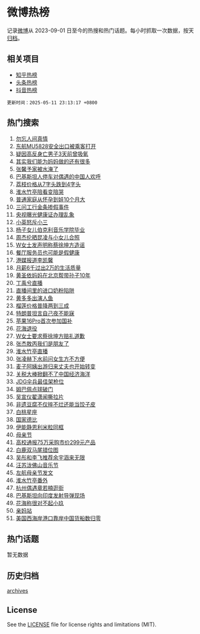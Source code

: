 # 微博热榜

记录[微博](https://www.weibo.com)从 2023-09-01 日至今的热搜和热门话题。每小时抓取一次数据，按天[归档](archives)。

## 相关项目

- [知乎热榜](https://github.com/hotarchive/zhihu)
- [头条热榜](https://github.com/hotarchive/toutiao)
- [抖音热榜](https://github.com/hotarchive/douyin)


`更新时间：2025-05-11 23:13:17 +0800`

## 热门搜索

1. [勿忘人间真情](https://m.weibo.cn/search?containerid=100103type%3D1%26t%3D10%26q%3D%23%E5%8B%BF%E5%BF%98%E4%BA%BA%E9%97%B4%E7%9C%9F%E6%83%85%23&stream_entry_id=51&isnewpage=1&extparam=seat%3D1%26cate%3D10103%26pos%3D0%26q%3D%2523%25E5%258B%25BF%25E5%25BF%2598%25E4%25BA%25BA%25E9%2597%25B4%25E7%259C%259F%25E6%2583%2585%2523%26dgr%3D0%26filter_type%3Drealtimehot%26stream_entry_id%3D51%26c_type%3D51%26display_time%3D1746976396%26pre_seqid%3D174697639642103269639135)
1. [东航MU5828安全出口被乘客打开](https://m.weibo.cn/search?containerid=100103type%3D1%26t%3D10%26q%3D%23%E4%B8%9C%E8%88%AAMU5828%E5%AE%89%E5%85%A8%E5%87%BA%E5%8F%A3%E8%A2%AB%E4%B9%98%E5%AE%A2%E6%89%93%E5%BC%80%23&stream_entry_id=31&isnewpage=1&extparam=seat%3D1%26realpos%3D1%26pos%3D0%26q%3D%2523%25E4%25B8%259C%25E8%2588%25AAMU5828%25E5%25AE%2589%25E5%2585%25A8%25E5%2587%25BA%25E5%258F%25A3%25E8%25A2%25AB%25E4%25B9%2598%25E5%25AE%25A2%25E6%2589%2593%25E5%25BC%2580%2523%26dgr%3D0%26stream_entry_id%3D31%26band_rank%3D1%26cate%3D5001%26flag%3D0%26filter_type%3Drealtimehot%26lcate%3D5001%26c_type%3D31%26display_time%3D1746976396%26pre_seqid%3D174697639642103269639135)
1. [疑因高反身亡男子3天前曾吸氧](https://m.weibo.cn/search?containerid=100103type%3D1%26t%3D10%26q%3D%23%E7%96%91%E5%9B%A0%E9%AB%98%E5%8F%8D%E8%BA%AB%E4%BA%A1%E7%94%B7%E5%AD%903%E5%A4%A9%E5%89%8D%E6%9B%BE%E5%90%B8%E6%B0%A7%23&stream_entry_id=31&isnewpage=1&extparam=seat%3D1%26realpos%3D2%26pos%3D1%26q%3D%2523%25E7%2596%2591%25E5%259B%25A0%25E9%25AB%2598%25E5%258F%258D%25E8%25BA%25AB%25E4%25BA%25A1%25E7%2594%25B7%25E5%25AD%25903%25E5%25A4%25A9%25E5%2589%258D%25E6%259B%25BE%25E5%2590%25B8%25E6%25B0%25A7%2523%26dgr%3D0%26stream_entry_id%3D31%26band_rank%3D2%26cate%3D5001%26flag%3D1%26filter_type%3Drealtimehot%26lcate%3D5001%26c_type%3D31%26display_time%3D1746976396%26pre_seqid%3D174697639642103269639135)
1. [其实我们能为妈妈做的还有很多](https://m.weibo.cn/search?containerid=100103type%3D1%26t%3D10%26q%3D%23%E5%85%B6%E5%AE%9E%E6%88%91%E4%BB%AC%E8%83%BD%E4%B8%BA%E5%A6%88%E5%A6%88%E5%81%9A%E7%9A%84%E8%BF%98%E6%9C%89%E5%BE%88%E5%A4%9A%23&stream_entry_id=31&isnewpage=1&extparam=seat%3D1%26realpos%3D3%26pos%3D2%26q%3D%2523%25E5%2585%25B6%25E5%25AE%259E%25E6%2588%2591%25E4%25BB%25AC%25E8%2583%25BD%25E4%25B8%25BA%25E5%25A6%2588%25E5%25A6%2588%25E5%2581%259A%25E7%259A%2584%25E8%25BF%2598%25E6%259C%2589%25E5%25BE%2588%25E5%25A4%259A%2523%26dgr%3D0%26stream_entry_id%3D31%26band_rank%3D3%26cate%3D5001%26flag%3D1%26filter_type%3Drealtimehot%26lcate%3D5001%26c_type%3D31%26display_time%3D1746976396%26pre_seqid%3D174697639642103269639135)
1. [张馨予家被水淹了](https://m.weibo.cn/search?containerid=100103type%3D1%26t%3D10%26q%3D%23%E5%BC%A0%E9%A6%A8%E4%BA%88%E5%AE%B6%E8%A2%AB%E6%B0%B4%E6%B7%B9%E4%BA%86%23&stream_entry_id=31&isnewpage=1&extparam=seat%3D1%26realpos%3D4%26pos%3D3%26q%3D%2523%25E5%25BC%25A0%25E9%25A6%25A8%25E4%25BA%2588%25E5%25AE%25B6%25E8%25A2%25AB%25E6%25B0%25B4%25E6%25B7%25B9%25E4%25BA%2586%2523%26dgr%3D0%26stream_entry_id%3D31%26band_rank%3D4%26cate%3D5001%26flag%3D2%26filter_type%3Drealtimehot%26lcate%3D5001%26c_type%3D31%26display_time%3D1746976396%26pre_seqid%3D174697639642103269639135)
1. [巴基斯坦人停车对偶遇的中国人欢呼](https://m.weibo.cn/search?containerid=100103type%3D1%26t%3D10%26q%3D%23%E5%B7%B4%E5%9F%BA%E6%96%AF%E5%9D%A6%E4%BA%BA%E5%81%9C%E8%BD%A6%E5%AF%B9%E5%81%B6%E9%81%87%E7%9A%84%E4%B8%AD%E5%9B%BD%E4%BA%BA%E6%AC%A2%E5%91%BC%23&stream_entry_id=31&isnewpage=1&extparam=seat%3D1%26realpos%3D5%26pos%3D4%26q%3D%2523%25E5%25B7%25B4%25E5%259F%25BA%25E6%2596%25AF%25E5%259D%25A6%25E4%25BA%25BA%25E5%2581%259C%25E8%25BD%25A6%25E5%25AF%25B9%25E5%2581%25B6%25E9%2581%2587%25E7%259A%2584%25E4%25B8%25AD%25E5%259B%25BD%25E4%25BA%25BA%25E6%25AC%25A2%25E5%2591%25BC%2523%26dgr%3D0%26stream_entry_id%3D31%26band_rank%3D5%26cate%3D5001%26flag%3D0%26filter_type%3Drealtimehot%26lcate%3D5001%26c_type%3D31%26display_time%3D1746976396%26pre_seqid%3D174697639642103269639135)
1. [荔枝价格从7字头跌到4字头](https://m.weibo.cn/search?containerid=100103type%3D1%26t%3D10%26q%3D%23%E8%8D%94%E6%9E%9D%E4%BB%B7%E6%A0%BC%E4%BB%8E7%E5%AD%97%E5%A4%B4%E8%B7%8C%E5%88%B04%E5%AD%97%E5%A4%B4%23&stream_entry_id=31&isnewpage=1&extparam=seat%3D1%26realpos%3D6%26pos%3D5%26q%3D%2523%25E8%258D%2594%25E6%259E%259D%25E4%25BB%25B7%25E6%25A0%25BC%25E4%25BB%258E7%25E5%25AD%2597%25E5%25A4%25B4%25E8%25B7%258C%25E5%2588%25B04%25E5%25AD%2597%25E5%25A4%25B4%2523%26dgr%3D0%26stream_entry_id%3D31%26band_rank%3D6%26cate%3D5001%26flag%3D0%26filter_type%3Drealtimehot%26lcate%3D5001%26c_type%3D31%26display_time%3D1746976396%26pre_seqid%3D174697639642103269639135)
1. [淮水竹亭陪看变陪哭](https://m.weibo.cn/search?containerid=100103type%3D1%26t%3D10%26q%3D%23%E6%B7%AE%E6%B0%B4%E7%AB%B9%E4%BA%AD%E9%99%AA%E7%9C%8B%E5%8F%98%E9%99%AA%E5%93%AD%23&stream_entry_id=31&isnewpage=1&extparam=seat%3D1%26realpos%3D7%26pos%3D6%26q%3D%2523%25E6%25B7%25AE%25E6%25B0%25B4%25E7%25AB%25B9%25E4%25BA%25AD%25E9%2599%25AA%25E7%259C%258B%25E5%258F%2598%25E9%2599%25AA%25E5%2593%25AD%2523%26dgr%3D0%26stream_entry_id%3D31%26band_rank%3D7%26cate%3D5001%26flag%3D1%26filter_type%3Drealtimehot%26lcate%3D5001%26c_type%3D31%26display_time%3D1746976396%26pre_seqid%3D174697639642103269639135)
1. [普通家庭从怀孕到娃10个月大](https://m.weibo.cn/search?containerid=100103type%3D1%26t%3D10%26q%3D%E6%99%AE%E9%80%9A%E5%AE%B6%E5%BA%AD%E4%BB%8E%E6%80%80%E5%AD%95%E5%88%B0%E5%A8%8310%E4%B8%AA%E6%9C%88%E5%A4%A7&stream_entry_id=31&isnewpage=1&extparam=seat%3D1%26realpos%3D8%26pos%3D7%26q%3D%25E6%2599%25AE%25E9%2580%259A%25E5%25AE%25B6%25E5%25BA%25AD%25E4%25BB%258E%25E6%2580%2580%25E5%25AD%2595%25E5%2588%25B0%25E5%25A8%258310%25E4%25B8%25AA%25E6%259C%2588%25E5%25A4%25A7%26dgr%3D0%26stream_entry_id%3D31%26band_rank%3D8%26cate%3D5001%26flag%3D0%26filter_type%3Drealtimehot%26lcate%3D5001%26c_type%3D31%26display_time%3D1746976396%26pre_seqid%3D174697639642103269639135)
1. [三问工行金条掺假事件](https://m.weibo.cn/search?containerid=100103type%3D1%26t%3D10%26q%3D%23%E4%B8%89%E9%97%AE%E5%B7%A5%E8%A1%8C%E9%87%91%E6%9D%A1%E6%8E%BA%E5%81%87%E4%BA%8B%E4%BB%B6%23&stream_entry_id=31&isnewpage=1&extparam=seat%3D1%26realpos%3D9%26pos%3D8%26q%3D%2523%25E4%25B8%2589%25E9%2597%25AE%25E5%25B7%25A5%25E8%25A1%258C%25E9%2587%2591%25E6%259D%25A1%25E6%258E%25BA%25E5%2581%2587%25E4%25BA%258B%25E4%25BB%25B6%2523%26dgr%3D0%26stream_entry_id%3D31%26band_rank%3D9%26cate%3D5001%26flag%3D0%26filter_type%3Drealtimehot%26lcate%3D5001%26c_type%3D31%26display_time%3D1746976396%26pre_seqid%3D174697639642103269639135)
1. [央视曝光健康证办理乱象](https://m.weibo.cn/search?containerid=100103type%3D1%26t%3D10%26q%3D%23%E5%A4%AE%E8%A7%86%E6%9B%9D%E5%85%89%E5%81%A5%E5%BA%B7%E8%AF%81%E5%8A%9E%E7%90%86%E4%B9%B1%E8%B1%A1%23&stream_entry_id=31&isnewpage=1&extparam=seat%3D1%26realpos%3D10%26pos%3D9%26q%3D%2523%25E5%25A4%25AE%25E8%25A7%2586%25E6%259B%259D%25E5%2585%2589%25E5%2581%25A5%25E5%25BA%25B7%25E8%25AF%2581%25E5%258A%259E%25E7%2590%2586%25E4%25B9%25B1%25E8%25B1%25A1%2523%26dgr%3D0%26stream_entry_id%3D31%26band_rank%3D10%26cate%3D5001%26flag%3D1%26filter_type%3Drealtimehot%26lcate%3D5001%26c_type%3D31%26display_time%3D1746976396%26pre_seqid%3D174697639642103269639135)
1. [小英怒斥小三](https://m.weibo.cn/search?containerid=100103type%3D1%26t%3D10%26q%3D%23%E5%B0%8F%E8%8B%B1%E6%80%92%E6%96%A5%E5%B0%8F%E4%B8%89%23&stream_entry_id=31&isnewpage=1&extparam=seat%3D1%26realpos%3D11%26pos%3D10%26q%3D%2523%25E5%25B0%258F%25E8%258B%25B1%25E6%2580%2592%25E6%2596%25A5%25E5%25B0%258F%25E4%25B8%2589%2523%26dgr%3D0%26stream_entry_id%3D31%26band_rank%3D11%26cate%3D5001%26flag%3D2%26filter_type%3Drealtimehot%26lcate%3D5001%26c_type%3D31%26display_time%3D1746976396%26pre_seqid%3D174697639642103269639135)
1. [杨子女儿伯克利音乐学院毕业](https://m.weibo.cn/search?containerid=100103type%3D1%26t%3D10%26q%3D%23%E6%9D%A8%E5%AD%90%E5%A5%B3%E5%84%BF%E4%BC%AF%E5%85%8B%E5%88%A9%E9%9F%B3%E4%B9%90%E5%AD%A6%E9%99%A2%E6%AF%95%E4%B8%9A%23&stream_entry_id=31&isnewpage=1&extparam=seat%3D1%26realpos%3D12%26pos%3D11%26q%3D%2523%25E6%259D%25A8%25E5%25AD%2590%25E5%25A5%25B3%25E5%2584%25BF%25E4%25BC%25AF%25E5%2585%258B%25E5%2588%25A9%25E9%259F%25B3%25E4%25B9%2590%25E5%25AD%25A6%25E9%2599%25A2%25E6%25AF%2595%25E4%25B8%259A%2523%26dgr%3D0%26stream_entry_id%3D31%26band_rank%3D12%26cate%3D5001%26flag%3D2%26filter_type%3Drealtimehot%26lcate%3D5001%26c_type%3D31%26display_time%3D1746976396%26pre_seqid%3D174697639642103269639135)
1. [周杰伦晒昆凌与小女儿合照](https://m.weibo.cn/search?containerid=100103type%3D1%26t%3D10%26q%3D%23%E5%91%A8%E6%9D%B0%E4%BC%A6%E6%99%92%E6%98%86%E5%87%8C%E4%B8%8E%E5%B0%8F%E5%A5%B3%E5%84%BF%E5%90%88%E7%85%A7%23&stream_entry_id=31&isnewpage=1&extparam=seat%3D1%26realpos%3D13%26pos%3D12%26q%3D%2523%25E5%2591%25A8%25E6%259D%25B0%25E4%25BC%25A6%25E6%2599%2592%25E6%2598%2586%25E5%2587%258C%25E4%25B8%258E%25E5%25B0%258F%25E5%25A5%25B3%25E5%2584%25BF%25E5%2590%2588%25E7%2585%25A7%2523%26dgr%3D0%26stream_entry_id%3D31%26band_rank%3D13%26cate%3D5001%26flag%3D1%26filter_type%3Drealtimehot%26lcate%3D5001%26c_type%3D31%26display_time%3D1746976396%26pre_seqid%3D174697639642103269639135)
1. [W女士发声明称蔡徐坤方造谣](https://m.weibo.cn/search?containerid=100103type%3D1%26t%3D10%26q%3D%23W%E5%A5%B3%E5%A3%AB%E5%8F%91%E5%A3%B0%E6%98%8E%E7%A7%B0%E8%94%A1%E5%BE%90%E5%9D%A4%E6%96%B9%E9%80%A0%E8%B0%A3%23&stream_entry_id=31&isnewpage=1&extparam=seat%3D1%26realpos%3D14%26pos%3D13%26q%3D%2523W%25E5%25A5%25B3%25E5%25A3%25AB%25E5%258F%2591%25E5%25A3%25B0%25E6%2598%258E%25E7%25A7%25B0%25E8%2594%25A1%25E5%25BE%2590%25E5%259D%25A4%25E6%2596%25B9%25E9%2580%25A0%25E8%25B0%25A3%2523%26dgr%3D0%26stream_entry_id%3D31%26band_rank%3D14%26cate%3D5001%26flag%3D1%26filter_type%3Drealtimehot%26lcate%3D5001%26c_type%3D31%26display_time%3D1746976396%26pre_seqid%3D174697639642103269639135)
1. [餐厅服务员也可能是假健康](https://m.weibo.cn/search?containerid=100103type%3D1%26t%3D10%26q%3D%23%E9%A4%90%E5%8E%85%E6%9C%8D%E5%8A%A1%E5%91%98%E4%B9%9F%E5%8F%AF%E8%83%BD%E6%98%AF%E5%81%87%E5%81%A5%E5%BA%B7%23&stream_entry_id=31&isnewpage=1&extparam=seat%3D1%26realpos%3D15%26pos%3D14%26q%3D%2523%25E9%25A4%2590%25E5%258E%2585%25E6%259C%258D%25E5%258A%25A1%25E5%2591%2598%25E4%25B9%259F%25E5%258F%25AF%25E8%2583%25BD%25E6%2598%25AF%25E5%2581%2587%25E5%2581%25A5%25E5%25BA%25B7%2523%26dgr%3D0%26stream_entry_id%3D31%26band_rank%3D15%26cate%3D5001%26flag%3D1%26filter_type%3Drealtimehot%26lcate%3D5001%26c_type%3D31%26display_time%3D1746976396%26pre_seqid%3D174697639642103269639135)
1. [港媒报道李凯馨](https://m.weibo.cn/search?containerid=100103type%3D1%26t%3D10%26q%3D%23%E6%B8%AF%E5%AA%92%E6%8A%A5%E9%81%93%E6%9D%8E%E5%87%AF%E9%A6%A8%23&stream_entry_id=31&isnewpage=1&extparam=seat%3D1%26realpos%3D16%26pos%3D15%26q%3D%2523%25E6%25B8%25AF%25E5%25AA%2592%25E6%258A%25A5%25E9%2581%2593%25E6%259D%258E%25E5%2587%25AF%25E9%25A6%25A8%2523%26dgr%3D0%26stream_entry_id%3D31%26band_rank%3D16%26cate%3D5001%26flag%3D1%26filter_type%3Drealtimehot%26lcate%3D5001%26c_type%3D31%26display_time%3D1746976396%26pre_seqid%3D174697639642103269639135)
1. [月薪6千过出2万的生活质量](https://m.weibo.cn/search?containerid=100103type%3D1%26t%3D10%26q%3D%E6%9C%88%E8%96%AA6%E5%8D%83%E8%BF%87%E5%87%BA2%E4%B8%87%E7%9A%84%E7%94%9F%E6%B4%BB%E8%B4%A8%E9%87%8F&stream_entry_id=31&isnewpage=1&extparam=seat%3D1%26realpos%3D17%26pos%3D16%26q%3D%25E6%259C%2588%25E8%2596%25AA6%25E5%258D%2583%25E8%25BF%2587%25E5%2587%25BA2%25E4%25B8%2587%25E7%259A%2584%25E7%2594%259F%25E6%25B4%25BB%25E8%25B4%25A8%25E9%2587%258F%26dgr%3D0%26stream_entry_id%3D31%26band_rank%3D17%26cate%3D5001%26flag%3D2%26filter_type%3Drealtimehot%26lcate%3D5001%26c_type%3D31%26display_time%3D1746976396%26pre_seqid%3D174697639642103269639135)
1. [黄圣依妈妈在北京帮带孙子10年](https://m.weibo.cn/search?containerid=100103type%3D1%26t%3D10%26q%3D%23%E9%BB%84%E5%9C%A3%E4%BE%9D%E5%A6%88%E5%A6%88%E5%9C%A8%E5%8C%97%E4%BA%AC%E5%B8%AE%E5%B8%A6%E5%AD%99%E5%AD%9010%E5%B9%B4%23&stream_entry_id=31&isnewpage=1&extparam=seat%3D1%26realpos%3D18%26pos%3D17%26q%3D%2523%25E9%25BB%2584%25E5%259C%25A3%25E4%25BE%259D%25E5%25A6%2588%25E5%25A6%2588%25E5%259C%25A8%25E5%258C%2597%25E4%25BA%25AC%25E5%25B8%25AE%25E5%25B8%25A6%25E5%25AD%2599%25E5%25AD%259010%25E5%25B9%25B4%2523%26dgr%3D0%26stream_entry_id%3D31%26band_rank%3D18%26cate%3D5001%26flag%3D0%26filter_type%3Drealtimehot%26lcate%3D5001%26c_type%3D31%26display_time%3D1746976396%26pre_seqid%3D174697639642103269639135)
1. [丁禹兮直播](https://m.weibo.cn/search?containerid=100103type%3D1%26t%3D10%26q%3D%E4%B8%81%E7%A6%B9%E5%85%AE%E7%9B%B4%E6%92%AD&stream_entry_id=31&isnewpage=1&extparam=seat%3D1%26realpos%3D19%26pos%3D18%26q%3D%25E4%25B8%2581%25E7%25A6%25B9%25E5%2585%25AE%25E7%259B%25B4%25E6%2592%25AD%26dgr%3D0%26stream_entry_id%3D31%26band_rank%3D19%26cate%3D5001%26flag%3D1%26filter_type%3Drealtimehot%26lcate%3D5001%26c_type%3D31%26display_time%3D1746976396%26pre_seqid%3D174697639642103269639135)
1. [直播间里的进口奶粉陷阱](https://m.weibo.cn/search?containerid=100103type%3D1%26t%3D10%26q%3D%E7%9B%B4%E6%92%AD%E9%97%B4%E9%87%8C%E7%9A%84%E8%BF%9B%E5%8F%A3%E5%A5%B6%E7%B2%89%E9%99%B7%E9%98%B1&stream_entry_id=31&isnewpage=1&extparam=seat%3D1%26realpos%3D20%26pos%3D19%26q%3D%25E7%259B%25B4%25E6%2592%25AD%25E9%2597%25B4%25E9%2587%258C%25E7%259A%2584%25E8%25BF%259B%25E5%258F%25A3%25E5%25A5%25B6%25E7%25B2%2589%25E9%2599%25B7%25E9%2598%25B1%26dgr%3D0%26stream_entry_id%3D31%26band_rank%3D20%26cate%3D5001%26flag%3D1%26filter_type%3Drealtimehot%26lcate%3D5001%26c_type%3D31%26display_time%3D1746976396%26pre_seqid%3D174697639642103269639135)
1. [黄多多出演人鱼](https://m.weibo.cn/search?containerid=100103type%3D1%26t%3D10%26q%3D%23%E9%BB%84%E5%A4%9A%E5%A4%9A%E5%87%BA%E6%BC%94%E4%BA%BA%E9%B1%BC%23&stream_entry_id=31&isnewpage=1&extparam=seat%3D1%26realpos%3D21%26pos%3D20%26q%3D%2523%25E9%25BB%2584%25E5%25A4%259A%25E5%25A4%259A%25E5%2587%25BA%25E6%25BC%2594%25E4%25BA%25BA%25E9%25B1%25BC%2523%26dgr%3D0%26stream_entry_id%3D31%26band_rank%3D21%26cate%3D5001%26flag%3D2%26filter_type%3Drealtimehot%26lcate%3D5001%26c_type%3D31%26display_time%3D1746976396%26pre_seqid%3D174697639642103269639135)
1. [榴莲价格普降两到三成](https://m.weibo.cn/search?containerid=100103type%3D1%26t%3D10%26q%3D%23%E6%A6%B4%E8%8E%B2%E4%BB%B7%E6%A0%BC%E6%99%AE%E9%99%8D%E4%B8%A4%E5%88%B0%E4%B8%89%E6%88%90%23&stream_entry_id=31&isnewpage=1&extparam=seat%3D1%26realpos%3D22%26pos%3D21%26q%3D%2523%25E6%25A6%25B4%25E8%258E%25B2%25E4%25BB%25B7%25E6%25A0%25BC%25E6%2599%25AE%25E9%2599%258D%25E4%25B8%25A4%25E5%2588%25B0%25E4%25B8%2589%25E6%2588%2590%2523%26dgr%3D0%26stream_entry_id%3D31%26band_rank%3D22%26cate%3D5001%26flag%3D0%26filter_type%3Drealtimehot%26lcate%3D5001%26c_type%3D31%26display_time%3D1746976396%26pre_seqid%3D174697639642103269639135)
1. [特朗普坦言自己夜不能寐](https://m.weibo.cn/search?containerid=100103type%3D1%26t%3D10%26q%3D%23%E7%89%B9%E6%9C%97%E6%99%AE%E5%9D%A6%E8%A8%80%E8%87%AA%E5%B7%B1%E5%A4%9C%E4%B8%8D%E8%83%BD%E5%AF%90%23&stream_entry_id=31&isnewpage=1&extparam=seat%3D1%26realpos%3D23%26pos%3D22%26q%3D%2523%25E7%2589%25B9%25E6%259C%2597%25E6%2599%25AE%25E5%259D%25A6%25E8%25A8%2580%25E8%2587%25AA%25E5%25B7%25B1%25E5%25A4%259C%25E4%25B8%258D%25E8%2583%25BD%25E5%25AF%2590%2523%26dgr%3D0%26stream_entry_id%3D31%26band_rank%3D23%26cate%3D5001%26flag%3D1%26filter_type%3Drealtimehot%26lcate%3D5001%26c_type%3D31%26display_time%3D1746976396%26pre_seqid%3D174697639642103269639135)
1. [苹果16Pro首次参加国补](https://m.weibo.cn/search?containerid=100103type%3D1%26t%3D10%26q%3D%23%E8%8B%B9%E6%9E%9C16Pro%E9%A6%96%E6%AC%A1%E5%8F%82%E5%8A%A0%E5%9B%BD%E8%A1%A5%23&stream_entry_id=31&isnewpage=1&extparam=seat%3D1%26realpos%3D24%26pos%3D23%26q%3D%2523%25E8%258B%25B9%25E6%259E%259C16Pro%25E9%25A6%2596%25E6%25AC%25A1%25E5%258F%2582%25E5%258A%25A0%25E5%259B%25BD%25E8%25A1%25A5%2523%26dgr%3D0%26stream_entry_id%3D31%26band_rank%3D24%26cate%3D5001%26flag%3D0%26filter_type%3Drealtimehot%26lcate%3D5001%26c_type%3D31%26display_time%3D1746976396%26pre_seqid%3D174697639642103269639135)
1. [花海退役](https://m.weibo.cn/search?containerid=100103type%3D1%26t%3D10%26q%3D%E8%8A%B1%E6%B5%B7%E9%80%80%E5%BD%B9&stream_entry_id=31&isnewpage=1&extparam=seat%3D1%26realpos%3D25%26pos%3D24%26q%3D%25E8%258A%25B1%25E6%25B5%25B7%25E9%2580%2580%25E5%25BD%25B9%26dgr%3D0%26stream_entry_id%3D31%26band_rank%3D25%26cate%3D5001%26flag%3D0%26filter_type%3Drealtimehot%26lcate%3D5001%26c_type%3D31%26display_time%3D1746976396%26pre_seqid%3D174697639642103269639135)
1. [W女士要求蔡徐坤方赔礼道歉](https://m.weibo.cn/search?containerid=100103type%3D1%26t%3D10%26q%3D%23W%E5%A5%B3%E5%A3%AB%E8%A6%81%E6%B1%82%E8%94%A1%E5%BE%90%E5%9D%A4%E6%96%B9%E8%B5%94%E7%A4%BC%E9%81%93%E6%AD%89%23&stream_entry_id=31&isnewpage=1&extparam=seat%3D1%26realpos%3D26%26pos%3D25%26q%3D%2523W%25E5%25A5%25B3%25E5%25A3%25AB%25E8%25A6%2581%25E6%25B1%2582%25E8%2594%25A1%25E5%25BE%2590%25E5%259D%25A4%25E6%2596%25B9%25E8%25B5%2594%25E7%25A4%25BC%25E9%2581%2593%25E6%25AD%2589%2523%26dgr%3D0%26stream_entry_id%3D31%26band_rank%3D26%26cate%3D5001%26flag%3D1%26filter_type%3Drealtimehot%26lcate%3D5001%26c_type%3D31%26display_time%3D1746976396%26pre_seqid%3D174697639642103269639135)
1. [张杰敖丙我们是朋友了](https://m.weibo.cn/search?containerid=100103type%3D1%26t%3D10%26q%3D%23%E5%BC%A0%E6%9D%B0%E6%95%96%E4%B8%99%E6%88%91%E4%BB%AC%E6%98%AF%E6%9C%8B%E5%8F%8B%E4%BA%86%23&stream_entry_id=31&isnewpage=1&extparam=seat%3D1%26realpos%3D27%26pos%3D26%26q%3D%2523%25E5%25BC%25A0%25E6%259D%25B0%25E6%2595%2596%25E4%25B8%2599%25E6%2588%2591%25E4%25BB%25AC%25E6%2598%25AF%25E6%259C%258B%25E5%258F%258B%25E4%25BA%2586%2523%26dgr%3D0%26stream_entry_id%3D31%26band_rank%3D27%26cate%3D5001%26flag%3D1%26filter_type%3Drealtimehot%26lcate%3D5001%26c_type%3D31%26display_time%3D1746976396%26pre_seqid%3D174697639642103269639135)
1. [淮水竹亭直播](https://m.weibo.cn/search?containerid=100103type%3D1%26t%3D10%26q%3D%E6%B7%AE%E6%B0%B4%E7%AB%B9%E4%BA%AD%E7%9B%B4%E6%92%AD&stream_entry_id=31&isnewpage=1&extparam=seat%3D1%26realpos%3D28%26pos%3D27%26q%3D%25E6%25B7%25AE%25E6%25B0%25B4%25E7%25AB%25B9%25E4%25BA%25AD%25E7%259B%25B4%25E6%2592%25AD%26dgr%3D0%26stream_entry_id%3D31%26band_rank%3D28%26cate%3D5001%26flag%3D1%26filter_type%3Drealtimehot%26lcate%3D5001%26c_type%3D31%26display_time%3D1746976396%26pre_seqid%3D174697639642103269639135)
1. [张凌赫下水前问女生方不方便](https://m.weibo.cn/search?containerid=100103type%3D1%26t%3D10%26q%3D%23%E5%BC%A0%E5%87%8C%E8%B5%AB%E4%B8%8B%E6%B0%B4%E5%89%8D%E9%97%AE%E5%A5%B3%E7%94%9F%E6%96%B9%E4%B8%8D%E6%96%B9%E4%BE%BF%23&stream_entry_id=31&isnewpage=1&extparam=seat%3D1%26realpos%3D29%26pos%3D28%26q%3D%2523%25E5%25BC%25A0%25E5%2587%258C%25E8%25B5%25AB%25E4%25B8%258B%25E6%25B0%25B4%25E5%2589%258D%25E9%2597%25AE%25E5%25A5%25B3%25E7%2594%259F%25E6%2596%25B9%25E4%25B8%258D%25E6%2596%25B9%25E4%25BE%25BF%2523%26dgr%3D0%26stream_entry_id%3D31%26band_rank%3D29%26cate%3D5001%26flag%3D0%26filter_type%3Drealtimehot%26lcate%3D5001%26c_type%3D31%26display_time%3D1746976396%26pre_seqid%3D174697639642103269639135)
1. [麦子阿姨出游归来丈夫也开始转变](https://m.weibo.cn/search?containerid=100103type%3D1%26t%3D10%26q%3D%23%E9%BA%A6%E5%AD%90%E9%98%BF%E5%A7%A8%E5%87%BA%E6%B8%B8%E5%BD%92%E6%9D%A5%E4%B8%88%E5%A4%AB%E4%B9%9F%E5%BC%80%E5%A7%8B%E8%BD%AC%E5%8F%98%23&stream_entry_id=31&isnewpage=1&extparam=seat%3D1%26realpos%3D30%26pos%3D29%26q%3D%2523%25E9%25BA%25A6%25E5%25AD%2590%25E9%2598%25BF%25E5%25A7%25A8%25E5%2587%25BA%25E6%25B8%25B8%25E5%25BD%2592%25E6%259D%25A5%25E4%25B8%2588%25E5%25A4%25AB%25E4%25B9%259F%25E5%25BC%2580%25E5%25A7%258B%25E8%25BD%25AC%25E5%258F%2598%2523%26dgr%3D0%26stream_entry_id%3D31%26band_rank%3D30%26cate%3D5001%26flag%3D1%26filter_type%3Drealtimehot%26lcate%3D5001%26c_type%3D31%26display_time%3D1746976396%26pre_seqid%3D174697639642103269639135)
1. [关税大棒掀翻不了中国经济海洋](https://m.weibo.cn/search?containerid=100103type%3D1%26t%3D10%26q%3D%23%E5%85%B3%E7%A8%8E%E5%A4%A7%E6%A3%92%E6%8E%80%E7%BF%BB%E4%B8%8D%E4%BA%86%E4%B8%AD%E5%9B%BD%E7%BB%8F%E6%B5%8E%E6%B5%B7%E6%B4%8B%23&stream_entry_id=31&isnewpage=1&extparam=seat%3D1%26realpos%3D31%26pos%3D30%26q%3D%2523%25E5%2585%25B3%25E7%25A8%258E%25E5%25A4%25A7%25E6%25A3%2592%25E6%258E%2580%25E7%25BF%25BB%25E4%25B8%258D%25E4%25BA%2586%25E4%25B8%25AD%25E5%259B%25BD%25E7%25BB%258F%25E6%25B5%258E%25E6%25B5%25B7%25E6%25B4%258B%2523%26dgr%3D0%26stream_entry_id%3D31%26band_rank%3D31%26cate%3D5001%26flag%3D1%26filter_type%3Drealtimehot%26lcate%3D5001%26c_type%3D31%26display_time%3D1746976396%26pre_seqid%3D174697639642103269639135)
1. [JDG伞兵最佳架枪位](https://m.weibo.cn/search?containerid=100103type%3D1%26t%3D10%26q%3D%23JDG%E4%BC%9E%E5%85%B5%E6%9C%80%E4%BD%B3%E6%9E%B6%E6%9E%AA%E4%BD%8D%23&stream_entry_id=31&isnewpage=1&extparam=seat%3D1%26realpos%3D32%26pos%3D31%26q%3D%2523JDG%25E4%25BC%259E%25E5%2585%25B5%25E6%259C%2580%25E4%25BD%25B3%25E6%259E%25B6%25E6%259E%25AA%25E4%25BD%258D%2523%26dgr%3D0%26stream_entry_id%3D31%26band_rank%3D32%26cate%3D5001%26flag%3D1%26filter_type%3Drealtimehot%26lcate%3D5001%26c_type%3D31%26display_time%3D1746976396%26pre_seqid%3D174697639642103269639135)
1. [姆巴佩点球破门](https://m.weibo.cn/search?containerid=100103type%3D1%26t%3D10%26q%3D%23%E5%A7%86%E5%B7%B4%E4%BD%A9%E7%82%B9%E7%90%83%E7%A0%B4%E9%97%A8%23&stream_entry_id=31&isnewpage=1&extparam=seat%3D1%26realpos%3D33%26pos%3D32%26q%3D%2523%25E5%25A7%2586%25E5%25B7%25B4%25E4%25BD%25A9%25E7%2582%25B9%25E7%2590%2583%25E7%25A0%25B4%25E9%2597%25A8%2523%26dgr%3D0%26stream_entry_id%3D31%26band_rank%3D33%26cate%3D5001%26flag%3D1%26filter_type%3Drealtimehot%26lcate%3D5001%26c_type%3D31%26display_time%3D1746976396%26pre_seqid%3D174697639642103269639135)
1. [吴宣仪翟潇闻撕拉片](https://m.weibo.cn/search?containerid=100103type%3D1%26t%3D10%26q%3D%E5%90%B4%E5%AE%A3%E4%BB%AA%E7%BF%9F%E6%BD%87%E9%97%BB%E6%92%95%E6%8B%89%E7%89%87&stream_entry_id=31&isnewpage=1&extparam=seat%3D1%26realpos%3D34%26pos%3D33%26q%3D%25E5%2590%25B4%25E5%25AE%25A3%25E4%25BB%25AA%25E7%25BF%259F%25E6%25BD%2587%25E9%2597%25BB%25E6%2592%2595%25E6%258B%2589%25E7%2589%2587%26dgr%3D0%26stream_entry_id%3D31%26band_rank%3D34%26cate%3D5001%26flag%3D1%26filter_type%3Drealtimehot%26lcate%3D5001%26c_type%3D31%26display_time%3D1746976396%26pre_seqid%3D174697639642103269639135)
1. [非遗豆腐不仅摔不烂还能当饺子皮](https://m.weibo.cn/search?containerid=100103type%3D1%26t%3D10%26q%3D%23%E9%9D%9E%E9%81%97%E8%B1%86%E8%85%90%E4%B8%8D%E4%BB%85%E6%91%94%E4%B8%8D%E7%83%82%E8%BF%98%E8%83%BD%E5%BD%93%E9%A5%BA%E5%AD%90%E7%9A%AE%23&stream_entry_id=31&isnewpage=1&extparam=seat%3D1%26realpos%3D35%26pos%3D34%26q%3D%2523%25E9%259D%259E%25E9%2581%2597%25E8%25B1%2586%25E8%2585%2590%25E4%25B8%258D%25E4%25BB%2585%25E6%2591%2594%25E4%25B8%258D%25E7%2583%2582%25E8%25BF%2598%25E8%2583%25BD%25E5%25BD%2593%25E9%25A5%25BA%25E5%25AD%2590%25E7%259A%25AE%2523%26dgr%3D0%26stream_entry_id%3D31%26band_rank%3D35%26cate%3D5001%26flag%3D1%26filter_type%3Drealtimehot%26lcate%3D5001%26c_type%3D31%26display_time%3D1746976396%26pre_seqid%3D174697639642103269639135)
1. [白桃星座](https://m.weibo.cn/search?containerid=100103type%3D1%26t%3D10%26q%3D%E7%99%BD%E6%A1%83%E6%98%9F%E5%BA%A7&stream_entry_id=31&isnewpage=1&extparam=seat%3D1%26realpos%3D36%26pos%3D35%26q%3D%25E7%2599%25BD%25E6%25A1%2583%25E6%2598%259F%25E5%25BA%25A7%26dgr%3D0%26stream_entry_id%3D31%26band_rank%3D36%26cate%3D5001%26flag%3D1%26filter_type%3Drealtimehot%26lcate%3D5001%26c_type%3D31%26display_time%3D1746976396%26pre_seqid%3D174697639642103269639135)
1. [国家德比](https://m.weibo.cn/search?containerid=100103type%3D1%26t%3D10%26q%3D%E5%9B%BD%E5%AE%B6%E5%BE%B7%E6%AF%94&stream_entry_id=31&isnewpage=1&extparam=seat%3D1%26realpos%3D37%26pos%3D36%26q%3D%25E5%259B%25BD%25E5%25AE%25B6%25E5%25BE%25B7%25E6%25AF%2594%26dgr%3D0%26stream_entry_id%3D31%26band_rank%3D37%26cate%3D5001%26flag%3D0%26filter_type%3Drealtimehot%26lcate%3D5001%26c_type%3D31%26display_time%3D1746976396%26pre_seqid%3D174697639642103269639135)
1. [伊能静恩利米粒同框](https://m.weibo.cn/search?containerid=100103type%3D1%26t%3D10%26q%3D%23%E4%BC%8A%E8%83%BD%E9%9D%99%E6%81%A9%E5%88%A9%E7%B1%B3%E7%B2%92%E5%90%8C%E6%A1%86%23&stream_entry_id=31&isnewpage=1&extparam=seat%3D1%26realpos%3D38%26pos%3D37%26q%3D%2523%25E4%25BC%258A%25E8%2583%25BD%25E9%259D%2599%25E6%2581%25A9%25E5%2588%25A9%25E7%25B1%25B3%25E7%25B2%2592%25E5%2590%258C%25E6%25A1%2586%2523%26dgr%3D0%26stream_entry_id%3D31%26band_rank%3D38%26cate%3D5001%26flag%3D1%26filter_type%3Drealtimehot%26lcate%3D5001%26c_type%3D31%26display_time%3D1746976396%26pre_seqid%3D174697639642103269639135)
1. [母亲节](https://m.weibo.cn/search?containerid=100103type%3D1%26t%3D10%26q%3D%23%E6%AF%8D%E4%BA%B2%E8%8A%82%23&stream_entry_id=31&isnewpage=1&extparam=seat%3D1%26realpos%3D39%26pos%3D38%26q%3D%2523%25E6%25AF%258D%25E4%25BA%25B2%25E8%258A%2582%2523%26dgr%3D0%26stream_entry_id%3D31%26band_rank%3D39%26cate%3D5001%26flag%3D0%26filter_type%3Drealtimehot%26lcate%3D5001%26c_type%3D31%26display_time%3D1746976396%26pre_seqid%3D174697639642103269639135)
1. [高校通报75万采购市价299元产品](https://m.weibo.cn/search?containerid=100103type%3D1%26t%3D10%26q%3D%23%E9%AB%98%E6%A0%A1%E9%80%9A%E6%8A%A575%E4%B8%87%E9%87%87%E8%B4%AD%E5%B8%82%E4%BB%B7299%E5%85%83%E4%BA%A7%E5%93%81%23&stream_entry_id=31&isnewpage=1&extparam=seat%3D1%26realpos%3D40%26pos%3D39%26q%3D%2523%25E9%25AB%2598%25E6%25A0%25A1%25E9%2580%259A%25E6%258A%25A575%25E4%25B8%2587%25E9%2587%2587%25E8%25B4%25AD%25E5%25B8%2582%25E4%25BB%25B7299%25E5%2585%2583%25E4%25BA%25A7%25E5%2593%2581%2523%26dgr%3D0%26stream_entry_id%3D31%26band_rank%3D40%26cate%3D5001%26flag%3D0%26filter_type%3Drealtimehot%26lcate%3D5001%26c_type%3D31%26display_time%3D1746976396%26pre_seqid%3D174697639642103269639135)
1. [白鹿双马尾错位图](https://m.weibo.cn/search?containerid=100103type%3D1%26t%3D10%26q%3D%23%E7%99%BD%E9%B9%BF%E5%8F%8C%E9%A9%AC%E5%B0%BE%E9%94%99%E4%BD%8D%E5%9B%BE%23&stream_entry_id=31&isnewpage=1&extparam=seat%3D1%26realpos%3D41%26pos%3D40%26q%3D%2523%25E7%2599%25BD%25E9%25B9%25BF%25E5%258F%258C%25E9%25A9%25AC%25E5%25B0%25BE%25E9%2594%2599%25E4%25BD%258D%25E5%259B%25BE%2523%26dgr%3D0%26stream_entry_id%3D31%26band_rank%3D41%26cate%3D5001%26flag%3D0%26filter_type%3Drealtimehot%26lcate%3D5001%26c_type%3D31%26display_time%3D1746976396%26pre_seqid%3D174697639642103269639135)
1. [吴彤和李飞推荐余宇涵来无限](https://m.weibo.cn/search?containerid=100103type%3D1%26t%3D10%26q%3D%E5%90%B4%E5%BD%A4%E5%92%8C%E6%9D%8E%E9%A3%9E%E6%8E%A8%E8%8D%90%E4%BD%99%E5%AE%87%E6%B6%B5%E6%9D%A5%E6%97%A0%E9%99%90&stream_entry_id=31&isnewpage=1&extparam=seat%3D1%26realpos%3D42%26pos%3D41%26q%3D%25E5%2590%25B4%25E5%25BD%25A4%25E5%2592%258C%25E6%259D%258E%25E9%25A3%259E%25E6%258E%25A8%25E8%258D%2590%25E4%25BD%2599%25E5%25AE%2587%25E6%25B6%25B5%25E6%259D%25A5%25E6%2597%25A0%25E9%2599%2590%26dgr%3D0%26stream_entry_id%3D31%26band_rank%3D42%26cate%3D5001%26flag%3D1%26filter_type%3Drealtimehot%26lcate%3D5001%26c_type%3D31%26display_time%3D1746976396%26pre_seqid%3D174697639642103269639135)
1. [汪苏泷佛山音乐节](https://m.weibo.cn/search?containerid=100103type%3D1%26t%3D10%26q%3D%E6%B1%AA%E8%8B%8F%E6%B3%B7%E4%BD%9B%E5%B1%B1%E9%9F%B3%E4%B9%90%E8%8A%82&stream_entry_id=31&isnewpage=1&extparam=seat%3D1%26realpos%3D43%26pos%3D42%26q%3D%25E6%25B1%25AA%25E8%258B%258F%25E6%25B3%25B7%25E4%25BD%259B%25E5%25B1%25B1%25E9%259F%25B3%25E4%25B9%2590%25E8%258A%2582%26dgr%3D0%26stream_entry_id%3D31%26band_rank%3D43%26cate%3D5001%26flag%3D1%26filter_type%3Drealtimehot%26lcate%3D5001%26c_type%3D31%26display_time%3D1746976396%26pre_seqid%3D174697639642103269639135)
1. [左航母亲节发文](https://m.weibo.cn/search?containerid=100103type%3D1%26t%3D10%26q%3D%23%E5%B7%A6%E8%88%AA%E6%AF%8D%E4%BA%B2%E8%8A%82%E5%8F%91%E6%96%87%23&stream_entry_id=31&isnewpage=1&extparam=seat%3D1%26realpos%3D44%26pos%3D43%26q%3D%2523%25E5%25B7%25A6%25E8%2588%25AA%25E6%25AF%258D%25E4%25BA%25B2%25E8%258A%2582%25E5%258F%2591%25E6%2596%2587%2523%26dgr%3D0%26stream_entry_id%3D31%26band_rank%3D44%26cate%3D5001%26flag%3D1%26filter_type%3Drealtimehot%26lcate%3D5001%26c_type%3D31%26display_time%3D1746976396%26pre_seqid%3D174697639642103269639135)
1. [淮水竹亭番外](https://m.weibo.cn/search?containerid=100103type%3D1%26t%3D10%26q%3D%E6%B7%AE%E6%B0%B4%E7%AB%B9%E4%BA%AD%E7%95%AA%E5%A4%96&stream_entry_id=31&isnewpage=1&extparam=seat%3D1%26realpos%3D45%26pos%3D44%26q%3D%25E6%25B7%25AE%25E6%25B0%25B4%25E7%25AB%25B9%25E4%25BA%25AD%25E7%2595%25AA%25E5%25A4%2596%26dgr%3D0%26stream_entry_id%3D31%26band_rank%3D45%26cate%3D5001%26flag%3D0%26filter_type%3Drealtimehot%26lcate%3D5001%26c_type%3D31%26display_time%3D1746976396%26pre_seqid%3D174697639642103269639135)
1. [杭州偶遇章若楠逛街](https://m.weibo.cn/search?containerid=100103type%3D1%26t%3D10%26q%3D%23%E6%9D%AD%E5%B7%9E%E5%81%B6%E9%81%87%E7%AB%A0%E8%8B%A5%E6%A5%A0%E9%80%9B%E8%A1%97%23&stream_entry_id=31&isnewpage=1&extparam=seat%3D1%26realpos%3D46%26pos%3D45%26q%3D%2523%25E6%259D%25AD%25E5%25B7%259E%25E5%2581%25B6%25E9%2581%2587%25E7%25AB%25A0%25E8%258B%25A5%25E6%25A5%25A0%25E9%2580%259B%25E8%25A1%2597%2523%26dgr%3D0%26stream_entry_id%3D31%26band_rank%3D46%26cate%3D5001%26flag%3D1%26filter_type%3Drealtimehot%26lcate%3D5001%26c_type%3D31%26display_time%3D1746976396%26pre_seqid%3D174697639642103269639135)
1. [巴基斯坦向印度发射导弹现场](https://m.weibo.cn/search?containerid=100103type%3D1%26t%3D10%26q%3D%23%E5%B7%B4%E5%9F%BA%E6%96%AF%E5%9D%A6%E5%90%91%E5%8D%B0%E5%BA%A6%E5%8F%91%E5%B0%84%E5%AF%BC%E5%BC%B9%E7%8E%B0%E5%9C%BA%23&stream_entry_id=31&isnewpage=1&extparam=seat%3D1%26realpos%3D47%26pos%3D46%26q%3D%2523%25E5%25B7%25B4%25E5%259F%25BA%25E6%2596%25AF%25E5%259D%25A6%25E5%2590%2591%25E5%258D%25B0%25E5%25BA%25A6%25E5%258F%2591%25E5%25B0%2584%25E5%25AF%25BC%25E5%25BC%25B9%25E7%258E%25B0%25E5%259C%25BA%2523%26dgr%3D0%26stream_entry_id%3D31%26band_rank%3D47%26cate%3D5001%26flag%3D0%26filter_type%3Drealtimehot%26lcate%3D5001%26c_type%3D31%26display_time%3D1746976396%26pre_seqid%3D174697639642103269639135)
1. [花海称很对不起小玖](https://m.weibo.cn/search?containerid=100103type%3D1%26t%3D10%26q%3D%23%E8%8A%B1%E6%B5%B7%E7%A7%B0%E5%BE%88%E5%AF%B9%E4%B8%8D%E8%B5%B7%E5%B0%8F%E7%8E%96%23&stream_entry_id=31&isnewpage=1&extparam=seat%3D1%26realpos%3D48%26pos%3D47%26q%3D%2523%25E8%258A%25B1%25E6%25B5%25B7%25E7%25A7%25B0%25E5%25BE%2588%25E5%25AF%25B9%25E4%25B8%258D%25E8%25B5%25B7%25E5%25B0%258F%25E7%258E%2596%2523%26dgr%3D0%26stream_entry_id%3D31%26band_rank%3D48%26cate%3D5001%26flag%3D1%26filter_type%3Drealtimehot%26lcate%3D5001%26c_type%3D31%26display_time%3D1746976396%26pre_seqid%3D174697639642103269639135)
1. [亲妈站](https://m.weibo.cn/search?containerid=100103type%3D1%26t%3D10%26q%3D%E4%BA%B2%E5%A6%88%E7%AB%99&stream_entry_id=31&isnewpage=1&extparam=seat%3D1%26realpos%3D49%26pos%3D48%26q%3D%25E4%25BA%25B2%25E5%25A6%2588%25E7%25AB%2599%26dgr%3D0%26stream_entry_id%3D31%26band_rank%3D49%26cate%3D5001%26flag%3D1%26filter_type%3Drealtimehot%26lcate%3D5001%26c_type%3D31%26display_time%3D1746976396%26pre_seqid%3D174697639642103269639135)
1. [美国西海岸港口靠岸中国货船数归零](https://m.weibo.cn/search?containerid=100103type%3D1%26t%3D10%26q%3D%23%E7%BE%8E%E5%9B%BD%E8%A5%BF%E6%B5%B7%E5%B2%B8%E6%B8%AF%E5%8F%A3%E9%9D%A0%E5%B2%B8%E4%B8%AD%E5%9B%BD%E8%B4%A7%E8%88%B9%E6%95%B0%E5%BD%92%E9%9B%B6%23&stream_entry_id=31&isnewpage=1&extparam=seat%3D1%26realpos%3D50%26pos%3D49%26q%3D%2523%25E7%25BE%258E%25E5%259B%25BD%25E8%25A5%25BF%25E6%25B5%25B7%25E5%25B2%25B8%25E6%25B8%25AF%25E5%258F%25A3%25E9%259D%25A0%25E5%25B2%25B8%25E4%25B8%25AD%25E5%259B%25BD%25E8%25B4%25A7%25E8%2588%25B9%25E6%2595%25B0%25E5%25BD%2592%25E9%259B%25B6%2523%26dgr%3D0%26stream_entry_id%3D31%26band_rank%3D50%26cate%3D5001%26flag%3D0%26filter_type%3Drealtimehot%26lcate%3D5001%26c_type%3D31%26display_time%3D1746976396%26pre_seqid%3D174697639642103269639135)

## 热门话题

暂无数据

## 历史归档

[archives](archives)

## License

See the [LICENSE](LICENSE) file for license rights and limitations (MIT).

